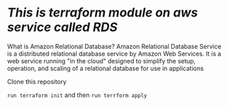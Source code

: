 # *This is terraform module on aws service called RDS*

What is Amazon Relational Database?
Amazon Relational Database Service is a distributed relational database service by Amazon Web Services. It is a web service running "in the cloud" designed to simplify the setup, operation, and scaling of a relational database for use in applications

Clone this repository




```run terraform init``` and then ```run terrform apply```
